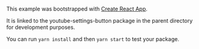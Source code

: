 This example was bootstrapped with [Create React App](https://github.com/facebook/create-react-app).

It is linked to the youtube-settings-button package in the parent directory for development purposes.

You can run `yarn install` and then `yarn start` to test your package.
